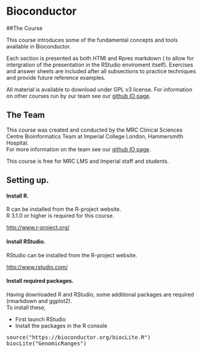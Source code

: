 # Bioconductor


##The Course

This course introduces some of the fundamental concepts and tools available in Bioconductor.

Each section is presented as both HTMl and Rpres markdown ( to allow for intergration of the presentation in the RStudio enviroment itself).  Exercises and answer sheets are included after all subsections to practice techniques and provide future reference examples. 

  
All material is available to download under GPL v3 license. For  information on other courses run by our team see our [github IO page](http://bioinformatics.lms.mrc.ac.uk/LMStraining.html).


## The Team
This course was created and conducted by the MRC Clinical Sciences Centre Bioinformatics Team at Imperial College London, Hammersmith Hospital.  
For more information on the team see our [github IO page](http://bioinformatics.lms.mrc.ac.uk/LMSpeople.html).

This course is free for MRC LMS and Imperial staff and students. 


## Setting up.


#### Install R.

R can be installed from the R-project website.  
R 3.1.0 or higher is required for this course.

http://www.r-project.org/

#### Install RStudio.

RStudio can be installed from the R-project website. 

http://www.rstudio.com/

#### Install required packages.

Having downloaded R and RStudio, some additional packages are required (rmarkdown and ggplot2).  
To install these,
* First launch RStudio
* Install the packages in the R console
<pre>
source("https://bioconductor.org/biocLite.R")
biocLite("GenomicRanges")
</pre>

<!--#### Download the material
The material can either be downloaded as a [zip](https://github.com/mrccsc/Bioconductor/archive/master.zip)
<pre>
wget https://github.com/mrccsc/Bioconductor/archive/master.zip ./
</pre>
or checked out from our Github repository
https://github.com/mrccsc/Bioconductor/ -->
